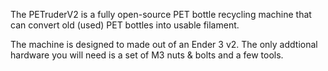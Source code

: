 The PETruderV2 is a fully open-source PET bottle recycling machine that can convert old (used) PET bottles into usable filament.

The machine is designed to made out of an Ender 3 v2. The only addtional hardware you will need is a set of M3 nuts & bolts and a few tools.
